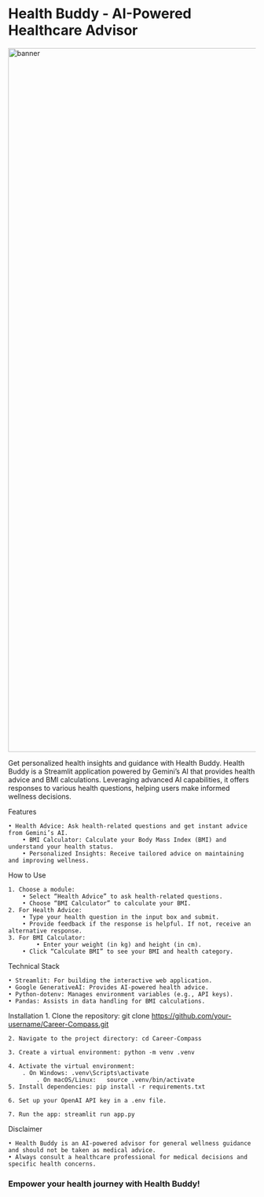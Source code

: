 # Health Buddy - AI-Powered Healthcare Advisor
<img width="1431" alt="banner" src="https://github.com/user-attachments/assets/f47fc3a8-0d76-4c2e-88b5-4ada871ff1b1">

Get personalized health insights and guidance with Health Buddy.
Health Buddy is a Streamlit application powered by Gemini’s AI that provides health advice and BMI calculations. Leveraging advanced AI capabilities, it offers responses to various health questions, helping users make informed wellness decisions.

Features

	• Health Advice: Ask health-related questions and get instant advice from Gemini’s AI.
    	• BMI Calculator: Calculate your Body Mass Index (BMI) and understand your health status.
    	• Personalized Insights: Receive tailored advice on maintaining and improving wellness.
 
How to Use

	1. Choose a module:
 		• Select “Health Advice” to ask health-related questions.
	  	• Choose “BMI Calculator” to calculate your BMI.
	2. For Health Advice:
 		• Type your health question in the input box and submit.
	   	• Provide feedback if the response is helpful. If not, receive an alternative response.
	3. For BMI Calculator:
    		• Enter your weight (in kg) and height (in cm).
	   	• Click “Calculate BMI” to see your BMI and health category.

Technical Stack

	• Streamlit: For building the interactive web application.
	• Google GenerativeAI: Provides AI-powered health advice.
	• Python-dotenv: Manages environment variables (e.g., API keys).
	• Pandas: Assists in data handling for BMI calculations.

Installation
	1. Clone the repository: git clone https://github.com/your-username/Career-Compass.git

  	2. Navigate to the project directory: cd Career-Compass

  	3. Create a virtual environment: python -m venv .venv

 	4. Activate the virtual environment:
  		. On Windows: .venv\Scripts\activate
     		. On macOS/Linux:   source .venv/bin/activate
  	5. Install dependencies: pip install -r requirements.txt  

  	6. Set up your OpenAI API key in a .env file.

  	7. Run the app: streamlit run app.py

Disclaimer

	• Health Buddy is an AI-powered advisor for general wellness guidance and should not be taken as medical advice.
	• Always consult a healthcare professional for medical decisions and specific health concerns.

### Empower your health journey with Health Buddy!
     
